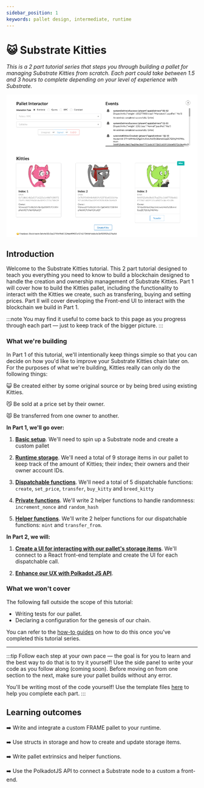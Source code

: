 ```yaml
---
sidebar_position: 1
keywords: pallet design, intermediate, runtime
---
```


# 😺 Substrate Kitties

_This is a 2 part tutorial series that steps you through building a pallet for managing Substrate Kitties from scratch. Each part
could take between 1.5 and 3 hours to complete depending on your level of experience with Substrate._

![image](./kitties-tutorial.png)

## Introduction

Welcome to the Substrate Kitties tutorial. This 2 part tutorial designed to teach you everything you need to know to build a blockchain designed to handle the creation and ownership management of Substrate Kitties. Part 1 will cover how to build the Kitties pallet, including 
the functionality to interact with the Kitties we create, such as transfering, buying and setting prices. Part II will cover developing
the Front-end UI to interact with the blockchain we build in Part 1.

:::note
You may find it useful to come back to this page
as you progress through each part &mdash; just to keep track of the bigger picture.
:::

### What we're building

In Part 1 of this tutorial, we'll intentionally keep things simple so that you can decide on how you'd like to improve your Substrate Kitties chain later on. For the purposes of what we're building, Kitties really can only do the following things:

:smiley_cat: Be created either by some original source or by being bred using existing Kitties.

:smirk_cat: Be sold at a price set by their owner.

:pouting_cat: Be transferred from one owner to another.

**In Part 1, we'll go over:**

1. [**Basic setup**](/docs/Tutorials/Kitties/Part%201/basic-setup). We'll need to spin up a Substrate node and create a custom pallet

2. [**Runtime storage**](/docs/Tutorials/Kitties/Part%201/basic-setup). We'll need a total of 9 storage items in our pallet to keep track of the amount of Kitties; their index; their owners and their
   owner account IDs.

3. [**Dispatchable functions**](/docs/Tutorials/Kitties/Part%201/dispatchables-and-events).  We'll need a total of 5 dispatchable functions: `create`, `set_price`, `transfer`, `buy_kitty` and `breed_kitty`

4. [**Private functions**](/docs/Tutorials/Kitties/Part%201/create-kitties). We'll write 2 helper functions to handle randomness: `increment_nonce` and `random_hash`

5. [**Helper functions**](/docs/Tutorials/Kitties/Part%201/interacting-functions). We'll write 2 helper functions for our dispatchable functions: `mint` and `transfer_from`.

**In Part 2, we will:**

1. [**Create a UI for interacting with our pallet's storage items**](/docs/Tutorials/Kitties/Part%202/kitties-frontend). We'll connect to a React front-end template and create the UI for each dispatchable call.

2. [**Enhance our UX with Polkadot JS API**](/docs/Tutorials/Kitties/Part%202/kitties-frontend). 

### What we won't cover

The following fall outside the scope of this tutorial:

 - Writing tests for our pallet.
 - Declaring a configuration for the genesis of our chain.

 You can refer to the [how-to guides](/docs/intro) on how to do this once you've completed this tutorial series.

---

:::tip
Follow each step at your own pace &mdash; the goal is for you to learn and the best way to do that is to try it yourself!
Use the side panel to write your code as you follow along (coming soon). Before moving on from one section to the next, make sure your pallet
builds without any error.

You'll be writing most of the code yourself! Use the template files [here](https://github.com/substrate-developer-hub/substrate-how-to-guides/tree/main/static/code/kitties-tutorial)
to help you complete each part.
:::

## Learning outcomes

:arrow_right: Write and integrate a custom FRAME pallet to your runtime.

:arrow_right: Use structs in storage and how to create and update storage items.

:arrow_right: Write pallet extrinsics and helper functions.

:arrow_right: Use the PolkadotJS API to connect a Substrate node to a custom a front-end.

<!-- ## Steps

### [1. Basic set-up](basic-setup)

- Create a pallet and integrate it to your runtime
- Include a simple storage items to keep track of all Kitties
- Build and check your pallet

### [2. Create unique Kitties and their storage items](create-kitties)

- Write a struct to store details about our Kitties
- Implement the Randomness trait to create unique Kitties
- Use `StorageValue` and `StorageMap` to create the remainingn of your pallet's storage items

### [3. Dispatchables and Events](extrinsics-and-events)
- Write a dispatchable that updates runtime storage using a helper function
- Write and use pallet Events

### [4. Interacting with your Kitties](interacting-functions)

- Write a dispatchable to set the price for a Kitty
- Create a transfer capabilities for a Kitty
- Write a dispatchable to buy a Kitty
- Write a dispatchable to breed two Kitties

### [5. Viewing Kitties in a UI](kitties-frontend)

- Connect your chain to the Substrate front-end template
- Use PolkadotJS API to customize the frontend
- Interact with your chain
 -->
